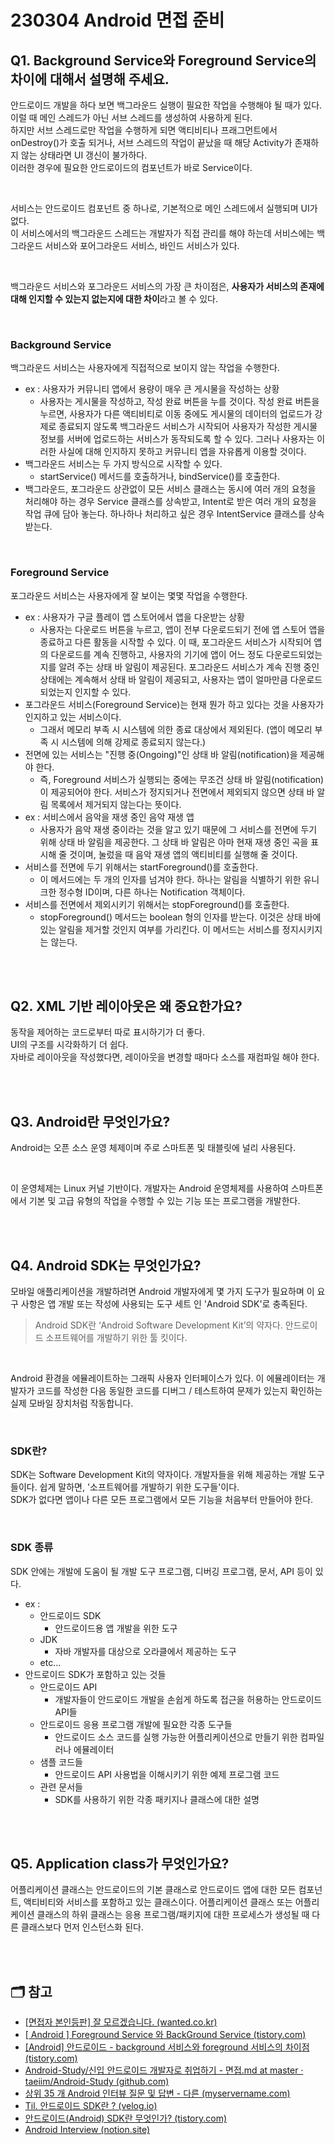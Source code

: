 # 230304 Android 면접 준비

## Q1. Background Service와 Foreground Service의 차이에 대해서 설명해 주세요.
안드로이드 개발을 하다 보면 백그라운드 실행이 필요한 작업을 수행해야 될 때가 있다.  
이럴 때 메인 스레드가 아닌 서브 스레드를 생성하여 사용하게 된다.  
하지만 서브 스레드로만 작업을 수행하게 되면 액티비티나 프래그먼트에서 onDestroy()가 호출 되거나, 서브 스레드의 작업이 끝났을 때 해당 Activity가 존재하지 않는 상태라면 UI 갱신이 불가하다.  
이러한 경우에 필요한 안드로이드의 컴포넌트가 바로 Service이다.

<br/>

서비스는 안드로이드 컴포넌트 중 하나로, 기본적으로 메인 스레드에서 실행되며 UI가 없다.  
이 서비스에서의 백그라운드 스레드는 개발자가 직접 관리를 해야 하는데 서비스에는 백그라운드 서비스와 포어그라운드 서비스, 바인드 서비스가 있다.

<br/>

백그라운드 서비스와 포그라운드 서비스의 가장 큰 차이점은, **사용자가 서비스의 존재에 대해 인지할 수 있는지 없는지에 대한 차이**라고 볼 수 있다.

<br/>

### Background Service
백그라운드 서비스는 사용자에게 직접적으로 보이지 않는 작업을 수행한다.  
- ex : 사용자가 커뮤니티 앱에서 용량이 매우 큰 게시물을 작성하는 상황
    - 사용자는 게시물을 작성하고, 작성 완료 버튼을 누를 것이다. 작성 완료 버튼을 누르면, 사용자가 다른 액티비티로 이동 중에도 게시물의 데이터의 업로드가 강제로 종료되지 않도록 백그라운드 서비스가 시작되어 사용자가 작성한 게시물 정보를 서버에 업로드하는 서비스가 동작되도록 할 수 있다. 그러나 사용자는 이러한 사실에 대해 인지하지 못하고 커뮤니티 앱을 자유롭게 이용할 것이다.
- 백그라운드 서비스는 두 가지 방식으로 시작할 수 있다.
    - startService() 메서드를 호출하거나, bindService()를 호출한다.
- 백그라운드, 포그라운드 상관없이 모든 서비스 클래스는 동시에 여러 개의 요청을 처리해야 하는 경우 Service 클래스를 상속받고, Intent로 받은 여러 개의 요청을 작업 큐에 담아 놓는다. 하나하나 처리하고 싶은 경우 IntentService 클래스를 상속받는다.

<br/>

### Foreground Service
포그라운드 서비스는 사용자에게 잘 보이는 몇몇 작업을 수행한다.  
- ex : 사용자가 구글 플레이 앱 스토어에서 앱을 다운받는 상황
    - 사용자는 다운로드 버튼을 누르고, 앱이 전부 다운로드되기 전에 앱 스토어 앱을 종료하고 다른 활동을 시작할 수 있다. 이 때, 포그라운드 서비스가 시작되어 앱의 다운로드를 계속 진행하고, 사용자의 기기에 앱이 어느 정도 다운로드되었는지를 알려 주는 상태 바 알림이 제공된다. 포그라운드 서비스가 계속 진행 중인 상태에는 계속해서 상태 바 알림이 제공되고, 사용자는 앱이 얼마만큼 다운로드되었는지 인지할 수 있다.
- 포그라운드 서비스(Foreground Service)는 현재 뭔가 하고 있다는 것을 사용자가 인지하고 있는 서비스이다.
    - 그래서 메모리 부족 시 시스템에 의한 종료 대상에서 제외된다. (앱이 메모리 부족 시 시스템에 의해 강제로 종료되지 않는다.)
- 전면에 있는 서비스는 "진행 중(Ongoing)"인 상태 바 알림(notification)을 제공해야 한다.
    - 즉, Foreground 서비스가 실행되는 중에는 무조건 상태 바 알림(notification)이 제공되어야 한다. 서비스가 정지되거나 전면에서 제외되지 않으면 상태 바 알림 목록에서 제거되지 않는다는 뜻이다.
- ex : 서비스에서 음악을 재생 중인 음악 재생 앱
    - 사용자가 음악 재생 중이라는 것을 알고 있기 때문에 그 서비스를 전면에 두기 위해 상태 바 알림을 제공한다. 그 상태 바 알림은 아마 현재 재생 중인 곡을 표시해 줄 것이며, 눌렀을 때 음악 재생 앱의 액티비티를 실행해 줄 것이다.
- 서비스를 전면에 두기 위해서는 startForeground()를 호출한다.
    - 이 메서드에는 두 개의 인자를 넘겨야 한다. 하나는 알림을 식별하기 위한 유니크한 정수형 ID이며, 다른 하나는 Notification 객체이다.
- 서비스를 전면에서 제외시키기 위해서는 stopForeground()를 호출한다.
    - stopForeground() 메서드는 boolean 형의 인자를 받는다. 이것은 상태 바에 있는 알림을 제거할 것인지 여부를 가리킨다. 이 메서드는 서비스를 정지시키지는 않는다.

<br/>
<br/>

## Q2. XML 기반 레이아웃은 왜 중요한가요?
동작을 제어하는 코드로부터 따로 표시하기가 더 좋다.  
UI의 구조를 시각화하기 더 쉽다.  
자바로 레이아웃을 작성했다면, 레이아웃을 변경할 때마다 소스를 재컴파일 해야 한다.

<br/>
<br/>

## Q3. Android란 무엇인가요?
Android는 오픈 소스 운영 체제이며 주로 스마트폰 및 태블릿에 널리 사용된다.

<br/>

이 운영체제는 Linux 커널 기반이다. 개발자는 Android 운영체제를 사용하여 스마트폰에서 기본 및 고급 유형의 작업을 수행할 수 있는 기능 또는 프로그램을 개발한다.

<br/>
<br/>

## Q4. Android SDK는 무엇인가요?
모바일 애플리케이션을 개발하려면 Android 개발자에게 몇 가지 도구가 필요하며 이 요구 사항은 앱 개발 또는 작성에 사용되는 도구 세트 인 'Android SDK'로 충족된다.  
> Android SDK란 ‘Android Software Development Kit’의 약자다.
안드로이드 소프트웨어를 개발하기 위한 툴 킷이다.
> 

<br/>

Android 환경을 에뮬레이트하는 그래픽 사용자 인터페이스가 있다. 이 에뮬레이터는 개발자가 코드를 작성한 다음 동일한 코드를 디버그 / 테스트하여 문제가 있는지 확인하는 실제 모바일 장치처럼 작동합니다.

<br/>

### SDK란?
SDK는 Software Development Kit의 약자이다. 개발자들을 위해 제공하는 개발 도구들이다. 쉽게 말하면, '소프트웨어를 개발하기 위한 도구들'이다.  
SDK가 없다면 앱이나 다른 모든 프로그램에서 모든 기능을 처음부터 만들어야 한다.

<br/>

### SDK 종류
SDK 안에는 개발에 도움이 될 개발 도구 프로그램, 디버깅 프로그램, 문서, API 등이 있다.  
- ex :
    - 안드로이드 SDK
        - 안드로이드용 앱 개발을 위한 도구
    - JDK
        - 자바 개발자를 대상으로 오라클에서 제공하는 도구
    - etc…
- 안드로이드 SDK가 포함하고 있는 것들
    - 안드로이드 API
        - 개발자들이 안드로이드 개발을 손쉽게 하도록 접근을 허용하는 안드로이드 API들
    - 안드로이드 응용 프로그램 개발에 필요한 각종 도구들
        - 안드로이드 소스 코드를 실행 가능한 어플리케이션으로 만들기 위한 컴파일러나 에뮬레이터
    - 샘플 코드들
        - 안드로이드 API 사용법을 이해시키기 위한 예제 프로그램 코드
    - 관련 문서들
        - SDK를 사용하기 위한 각종 패키지나 클래스에 대한 설명

<br/>
<br/>

## Q5. Application class가 무엇인가요?
어플리케이션 클래스는 안드로이드의 기본 클래스로 안드로이드 앱에 대한 모든 컴포넌트, 액티비티와 서비스를 포함하고 있는 클래스이다. 어플리케이션 클래스 또는 어플리케이션 클래스의 하위 클래스는 응용 프로그램/패키지에 대한 프로세스가 생성될 때 다른 클래스보다 먼저 인스턴스화 된다.

<br/>
<br/>

## 🗂 참고
- [[면접자 본인등판] 잘 모르겠습니다. (wanted.co.kr)](https://www.wanted.co.kr/community/post/6451)
- [[ Android ] Foreground Service 와 BackGround Service (tistory.com)](https://gyubgyub.tistory.com/73)
- [[Android] 안드로이드 - background 서비스와 foreground 서비스의 차이점 (tistory.com)](https://salix97.tistory.com/39)
- [Android-Study/신입 안드로이드 개발자로 취업하기 - 면접.md at master · taeiim/Android-Study (github.com)](https://github.com/taeiim/Android-Study/blob/master/study/week16/%EC%95%88%EB%93%9C%EB%A1%9C%EC%9D%B4%EB%93%9C%20%EA%B0%9C%EB%B0%9C%EC%9E%90%EB%A1%9C%20%EC%B7%A8%EC%97%85%ED%95%98%EA%B8%B0%20-%20%EB%A9%B4%EC%A0%91/%EC%8B%A0%EC%9E%85%20%EC%95%88%EB%93%9C%EB%A1%9C%EC%9D%B4%EB%93%9C%20%EA%B0%9C%EB%B0%9C%EC%9E%90%EB%A1%9C%20%EC%B7%A8%EC%97%85%ED%95%98%EA%B8%B0%20-%20%EB%A9%B4%EC%A0%91.md)
- [상위 35 개 Android 인터뷰 질문 및 답변 - 다른 (myservername.com)](https://ko.myservername.com/top-35-android-interview-questions)
- [Til. 안드로이드 SDK란 ? (velog.io)](https://velog.io/@jonmad/Til.-%EC%95%88%EB%93%9C%EB%A1%9C%EC%9D%B4%EB%93%9C-SDK%EB%9E%80)
- [안드로이드(Android) SDK란 무엇인가? (tistory.com)](https://sutamu.tistory.com/339)
- [Android Interview (notion.site)](https://www.notion.so/3ce7ddf12ddb413a9d2213173654d52c)
